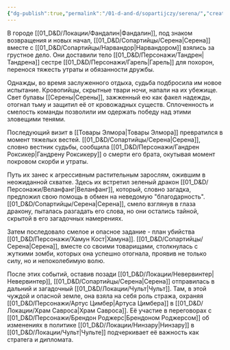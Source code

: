 ```yaml
---
{"dg-publish":true,"permalink":"/01-d-and-d/sopartijczy/serena/","created":"2024-11-09T09:06:50.059+03:00","updated":"2023-12-27T12:06:29.560+03:00"}
---
```



В городе [[01_D&D/Локации/Фандалин\|Фандалин]], под знаком возвращения и новых начал, [[01_D&D/Сопартийцы/Серена\|Серена]] вместе с [[01_D&D/Сопартийцы/Нарвандор\|Нарвандором]] взялись за грустное дело. Они доставили тело [[01_D&D/Персонажи/Тандрен\|Тандрена]] сестре [[01_D&D/Персонажи/Гарель\|Гарель]] для похорон, перенося тяжесть утраты и обязанности дружбы.

Однажды, во время заслуженного отдыха, судьба подбросила им новое испытание. Кровопийцы, скрытные твари ночи, напали на их убежище. Свет булавы [[Серены\|Серены]], зажженный ею как факел надежды, отогнал тьму и защитил её от кровожадных существ. Сплоченность и смелость команды позволили им одержать победу над этими зловещими тенями.

Последующий визит в [[Товары Элмора\|Товары Элмора]] превратился в момент тяжелых вестей. [[01_D&D/Сопартийцы/Серена\|Серена]], словно вестник судьбы, сообщила [[01_D&D/Персонажи/Гандрен Роксикер\|Гандрену Роксикеру]] о смерти его брата, окутывая момент покровом скорби и утраты.

Путь их занес к агрессивным растительным зарослям, ожившим в неожиданной схватке. Здесь их встретил зеленый дракон [[01_D&D/Персонажи/Веланфанг\|Веланфанг]], который, словно загадка, предложил свою помощь в обмен на неведомую "благодарность". [[01_D&D/Сопартийцы/Серена\|Серена]], смело взглянув в глаза дракону, пыталась разгадать его слова, но они остались тайной, скрытой в его загадочных намерениях.

Затем последовало смелое и опасное задание - план убийства [[01_D&D/Персонажи/Хамун Кост\|Хамуна]]. [[01_D&D/Сопартийцы/Серена\|Серена]], вместе со своими товарищами, столкнулась с жуткими зомби, которых она успешно отогнала, проявив не только силу, но и непоколебимую волю.

После этих событий, оставив позади [[01_D&D/Локации/Невервинтер\|Невервинтер]], [[01_D&D/Сопартийцы/Серена\|Серена]] отправилась в дальний и загадочный [[01_D&D/Локации/Чульт\|Чульт]]. Там, в этой чуждой и опасной земле, она взяла на себя роль стража, охраняя [[01_D&D/Персонажи/Артус Цимбер\|Артуса Цимбера]] в [[01_D&D/Локации/Храм Савроса\|Храм Савроса]]. Её участие в переговорах с [[01_D&D/Персонажи/Брендон Роджерс\|Брендоном Роджерсом]] об изменениях в политике [[01_D&D/Локации/Нинзару\|Нинзару]] в [[01_D&D/Локации/Чульт\|Чульте]] подчеркивает её важность как стратега и дипломата.
